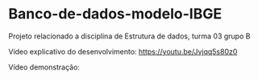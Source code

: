 # Banco-de-dados-modelo-IBGE
Projeto relacionado a disciplina de Estrutura de dados, turma 03 grupo B

Vídeo explicativo do desenvolvimento: https://youtu.be/Jvjqq5s80z0

Vídeo demonstração: 
